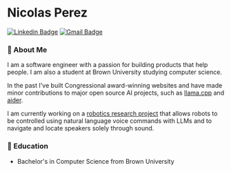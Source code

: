 # Nicolas Perez
[![Linkedin Badge](https://img.shields.io/badge/-Nicolas%20Perez-blue?style=flat-square&logo=Linkedin&logoColor=white&link=https://www.linkedin.com/in/nicol%C3%A1s-p%C3%A9rez-5910711b2)]([[https://www.linkedin.com/in/john-finberg](https://www.linkedin.com/in/nicol%C3%A1s-p%C3%A9rez-5910711b2)](https://www.linkedin.com/in/nicol%C3%A1s-p%C3%A9rez-5910711b2))
[![Gmail Badge](https://img.shields.io/badge/-nicolas_perez@brown.edu-c14438?style=flat-square&logo=Gmail&logoColor=white&link=mailto:nicolas_perez@brown.edu)](mailto:nicolas_perez@brown.edu)
### 👋 About Me
I am a software engineer with a passion for building products that help people. I am also a student at Brown University studying computer science.

In the past I've built Congressional award-winning websites and have made minor contributions to major open source AI projects, such as [llama.cpp](https://github.com/ggerganov/llama.cpp) and [aider](https://github.com/paul-gauthier/aider).

I am currently working on a [robotics research project](https://github.com/robotsasfurniture/passive-sound-localization) that allows robots to be controlled using natural language voice commands with LLMs and to navigate and locate speakers solely through sound.

### 🏫 Education
 - Bachelor's in Computer Science from Brown University

<!-- 
## 🧰 Languages and Tools
<img align="left" width="30px" alt="React" src="https://cdn.jsdelivr.net/gh/devicons/devicon/icons/react/react-original.svg" />
<img align="left" width="30px" alt="Vue" src="https://cdn.jsdelivr.net/gh/devicons/devicon/icons/vuejs/vuejs-original.svg" />
<img align="left" width="30px" alt="NodeJS" src="https://cdn.jsdelivr.net/gh/devicons/devicon/icons/nodejs/nodejs-original.svg" />
<img align="left" width="30px" alt="TypeScript" src="https://cdn.jsdelivr.net/gh/devicons/devicon/icons/typescript/typescript-original.svg" />
<img align="left" width="30px" alt="JavaScript" src="https://cdn.jsdelivr.net/gh/devicons/devicon/icons/javascript/javascript-original.svg" />
<img align="left" width="30px" alt="Firebase" src="https://cdn.jsdelivr.net/gh/devicons/devicon/icons/firebase/firebase-plain.svg" />
<img align="left" width="30px" alt="Python" src="https://cdn.jsdelivr.net/gh/devicons/devicon/icons/python/python-original.svg" />
<img align="left" width="30px" alt="Pandas" src="https://cdn.jsdelivr.net/gh/devicons/devicon/icons/pandas/pandas-original-wordmark.svg" />
<img align="left" width="30px" alt="HTML" src="https://cdn.jsdelivr.net/gh/devicons/devicon/icons/html5/html5-original.svg" />          
<img align="left" width="30px" alt="CSS" src="https://cdn.jsdelivr.net/gh/devicons/devicon/icons/css3/css3-original.svg" />
<img align="left" width="30px" alt="Figma" src="https://cdn.jsdelivr.net/gh/devicons/devicon/icons/figma/figma-original.svg" />
-->
<!--
**nicolasperez19/nicolasperez19** is a ✨ _special_ ✨ repository because its `README.md` (this file) appears on your GitHub profile.

Here are some ideas to get you started:

- 🔭 I’m currently working on ...
- 🌱 I’m currently learning ...
- 👯 I’m looking to collaborate on ...
- 🤔 I’m looking for help with ...
- 💬 Ask me about ...
- 📫 How to reach me: ...
- 😄 Pronouns: ...
- ⚡ Fun fact: ...
-->
